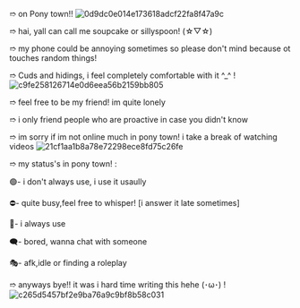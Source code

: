 

 ➱ on Pony town!!
 ![0d9dc0e014e173618adcf22fa8f47a9c](https://github.com/Sillyspoon/Sillyspoon/assets/166543687/67d2b2d8-6687-40b7-aa54-69513ae6eb4c)

 
  ➱ hai, yall can call me soupcake or sillyspoon! (⁠☆⁠▽⁠☆⁠)
 
  ➱ my phone could be annoying sometimes so please don't mind because ot touches random things!
  
  ➱ Cuds and hidings, i feel completely comfortable with it ^_^
!![c9fe258126714e0d6eea56b2159bb805](https://github.com/Sillyspoon/Sillyspoon/assets/166543687/31efc69d-8a1c-4de6-8211-c28c2a499dfe)


  
  ➱ feel free to be my friend! im quite lonely

  ➱ i only friend people who are proactive in case you didn't know

  ➱ im sorry if im not online much in pony town! i take a break of watching videos
![21cf1aa1b8a78e72298ece8fd75c26fe](https://github.com/Sillyspoon/Sillyspoon/assets/166543687/b292b01d-e6e8-4ee3-8991-3b161278bb55)
  

 ➱ my status's in pony town! :
 
 🟢- i don't always use, i use it usaully

 ⛔- quite busy,feel free to whisper! [i answer it late sometimes]
 
 🌙- i always use 

🗨️- bored, wanna chat with someone

🎭- afk,idle or finding a roleplay

➱ anyways bye!! it was i hard time writing this hehe (⁠･⁠ω⁠･)
!![c265d5457bf2e9ba76a9c9bf8b58c031](https://github.com/Sillyspoon/Sillyspoon/assets/166543687/12aadc8e-f0c3-4141-8583-8d50818b44f8)












 


 
